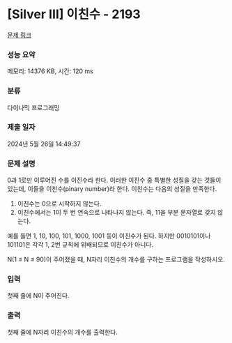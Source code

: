 # [Silver III] 이친수 - 2193 

[문제 링크](https://www.acmicpc.net/problem/2193) 

### 성능 요약

메모리: 14376 KB, 시간: 120 ms

### 분류

다이나믹 프로그래밍

### 제출 일자

2024년 5월 26일 14:49:37

### 문제 설명

<p>0과 1로만 이루어진 수를 이진수라 한다. 이러한 이진수 중 특별한 성질을 갖는 것들이 있는데, 이들을 이친수(pinary number)라 한다. 이친수는 다음의 성질을 만족한다.</p>

<ol>
	<li>이친수는 0으로 시작하지 않는다.</li>
	<li>이친수에서는 1이 두 번 연속으로 나타나지 않는다. 즉, 11을 부분 문자열로 갖지 않는다.</li>
</ol>

<p>예를 들면 1, 10, 100, 101, 1000, 1001 등이 이친수가 된다. 하지만 0010101이나 101101은 각각 1, 2번 규칙에 위배되므로 이친수가 아니다.</p>

<p>N(1 ≤ N ≤ 90)이 주어졌을 때, N자리 이친수의 개수를 구하는 프로그램을 작성하시오.</p>

### 입력 

 <p>첫째 줄에 N이 주어진다.</p>

### 출력 

 <p>첫째 줄에 N자리 이친수의 개수를 출력한다.</p>

